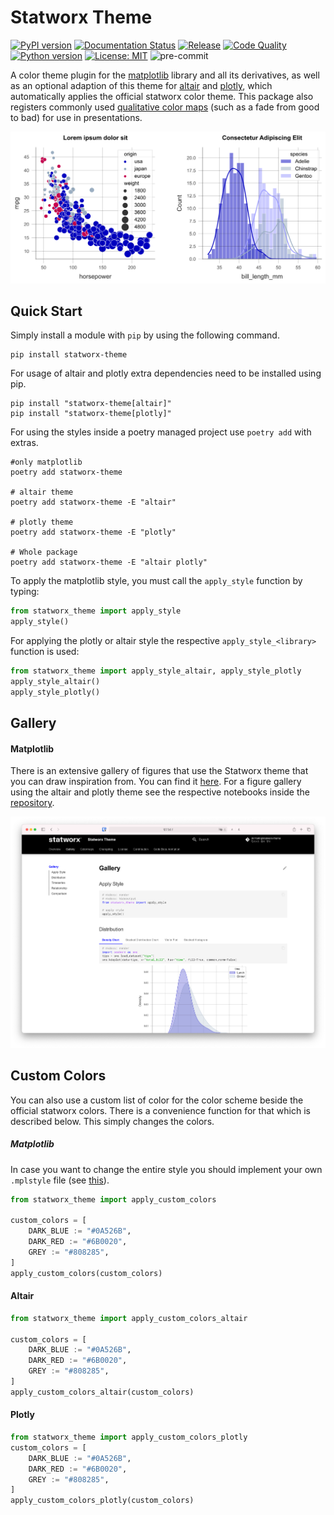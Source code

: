 # Statworx Theme

[![PyPI version](https://badge.fury.io/py/statworx-theme.svg)](https://badge.fury.io/py/statworx-theme)
[![Documentation Status](https://readthedocs.org/projects/statworx-theme/badge/?version=latest)](https://statworx-theme.readthedocs.io/en/latest/?badge=latest)
[![Release](https://github.com/STATWORX/statworx-theme/actions/workflows/release.yml/badge.svg)](https://github.com/STATWORX/statworx-theme/actions/workflows/release.yml)
[![Code Quality](https://github.com/STATWORX/statworx-theme/actions/workflows/conde_quality.yml/badge.svg)](https://github.com/STATWORX/statworx-theme/actions/workflows/conde_quality.yml)
[![Python version](https://img.shields.io/badge/python-3.8-blue.svg)](https://pypi.org/project/kedro/)
[![License: MIT](https://img.shields.io/badge/License-MIT-yellow.svg)](https://github.com/STATWORX/statworx-theme/blob/master/LICENSE)
![pre-commit](https://img.shields.io/badge/pre--commit-enabled-brightgreen?logo=pre-commit&logoColor=white)

A color theme plugin for the [matplotlib](https://matplotlib.org/) library and all its derivatives, as well as an optional adaption of this theme for [altair](https://altair-viz.github.io/) and [plotly](https://plotly.com/python/), which automatically applies the official statworx color theme.
This package also registers commonly used [qualitative color maps](https://matplotlib.org/stable/tutorials/colors/colormaps.html) (such as a fade from good to bad) for use in presentations.

![Sample](./docs/assets/sample.svg)

## Quick Start

Simply install a module with `pip` by using the following command.

```console
pip install statworx-theme
```

For usage of altair and plotly extra dependencies need to be installed using pip.

```console
pip install "statworx-theme[altair]"
pip install "statworx-theme[plotly]"
```

For using the styles inside a poetry managed project use `poetry add` with extras.
```console
#only matplotlib
poetry add statworx-theme

# altair theme
poetry add statworx-theme -E "altair"

# plotly theme
poetry add statworx-theme -E "plotly"

# Whole package
poetry add statworx-theme -E "altair plotly"
```


To apply the matplotlib style, you must call the `apply_style` function by typing:

```python
from statworx_theme import apply_style
apply_style()
```

For applying the plotly or altair style the respective `apply_style_<library>` function is used:
```python
from statworx_theme import apply_style_altair, apply_style_plotly
apply_style_altair()
apply_style_plotly()
```


## Gallery

#### Matplotlib
There is an extensive gallery of figures that use the Statworx theme that you can draw inspiration from. You can find it [here](https://statworx-theme.readthedocs.io/en/latest/gallery.html).
For a figure gallery using the altair and plotly theme see the respective notebooks inside the [repository](https://github.com/STATWORX/statworx-theme/tree/master/notebooks).

![Sample](./docs/assets/gallery.png)

## Custom Colors

You can also use a custom list of color for the color scheme beside the official statworx colors.
There is a convenience function for that which is described below.
This simply changes the colors.

##### Matplotlib
In case you want to change the entire style you should implement your own `.mplstyle` file (see [this](https://matplotlib.org/stable/tutorials/introductory/customizing.html)).

```python
from statworx_theme import apply_custom_colors

custom_colors = [
    DARK_BLUE := "#0A526B",
    DARK_RED := "#6B0020",
    GREY := "#808285",
]
apply_custom_colors(custom_colors)
```

#### Altair

```python
from statworx_theme import apply_custom_colors_altair

custom_colors = [
    DARK_BLUE := "#0A526B",
    DARK_RED := "#6B0020",
    GREY := "#808285",
]
apply_custom_colors_altair(custom_colors)
```

#### Plotly

```python
from statworx_theme import apply_custom_colors_plotly
custom_colors = [
    DARK_BLUE := "#0A526B",
    DARK_RED := "#6B0020",
    GREY := "#808285",
]
apply_custom_colors_plotly(custom_colors)
```
